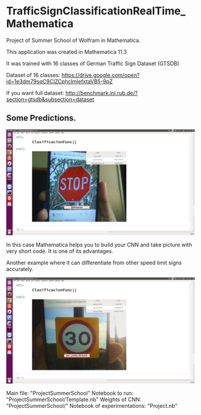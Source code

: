 # TrafficSignClassificationRealTime_Mathematica
Project of Summer School of Wolfram in Mathematica. 

This application was created in Mathematica 11.3

It was trained with 16 classes of German Traffic Sign Dataset (GTSDB) 

Dataset of 16 classes: https://drive.google.com/open?id=1e3dm79sqC9ClZCphclmlefxtaVB5-9pZ

If you want full dataset: http://benchmark.ini.rub.de/?section=gtsdb&subsection=dataset

## Some Predictions.

![Images](./ProjectSummerSchool/imagesTest/stopSignTest.png)

In this case Mathematica helps you to build your CNN and take picture with very short code. It is one of its advantages.

Another example where it can differentiate from other speed limit signs accurately.

![Images](./ProjectSummerSchool/imagesTest/limit30Test.png)

Main file: "ProjectSummerSchool"
Notebook to run: "ProjectSummerSchool/Template.nb"
Weights of CNN: "ProjectSummerSchool/"
Notebook of experimentations: "Project.nb"


